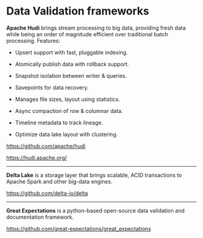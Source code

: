 # Data Validation frameworks

**Apache Hudi** brings stream processing to big data, providing fresh data while being an order of magnitude efficient over traditional batch processing. Features:

- Upsert support with fast, pluggable indexing.

- Atomically publish data with rollback support.

- Snapshot isolation between writer & queries.

- Savepoints for data recovery.

- Manages file sizes, layout using statistics.

- Async compaction of row & columnar data.

- Timeline metadata to track lineage.

- Optimize data lake layout with clustering.

https://github.com/apache/hudi

https://hudi.apache.org/


------------------

**Delta Lake** is a storage layer that brings scalable, ACID transactions to Apache Spark and other big-data engines.

https://github.com/delta-io/delta




------------------


**Great Expectations** is a python-based open-source data validation and documentation framework.

https://github.com/great-expectations/great_expectations
